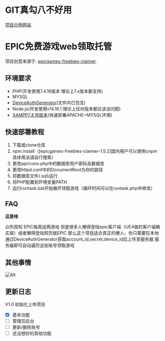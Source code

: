 # GIT真勾八不好用
[项目示例网站](https://xiaoming.xmsama.cn:88)
# EPIC免费游戏web领取托管
项目创意来源于: [epicgames-freebies-claimer](https://github.com/Revadike/epicgames-freebies-claimer).

## 环境要求
- PHP(开发使用7.4.16版本 理论上7.x版本都支持)
- MYSQL
- [DeviceAuthGenerator](https://github.com/xMistt/DeviceAuthGenerator/releases)(文件内已包含)
- Node.js(开发使用v14.16.1 理论上任何版本都应该没问题)
- [XAMPP7.4.16版本](https://sourceforge.net/projects/xampp/files/XAMPP%20Windows/7.4.16/)(快速部署APACHE+MYSQL环境)
## 快速部署教程
1. 下载或clone仓库
2. npm install（[epicgames-freebies-claimer-1.5.2]国内用户可以使用cnpm 具体用法请自行搜索）
3. 更改api/conn.php中的数据库用户密码及数据库
4. 更改httpd.conf中的DocumentRoot为你的路径
5. 将数据库文件(.sql)运行
6. 将PHP配置到环境变量PATH
7. 运行runtask.bat开始循环领取游戏（循环时间可以在runtask.php中修改）



## FAQ
**这是啥**
  
  众所周知 EPIC每周送两游戏 但是很多人懒得登陆epic客户端（UE4做的客户端确实屎）或者懒得登陆网页版EPIC 那么这个项目适合真正的懒人，你只需要在本地通过DeviceAuthGenerator获取account_id,secret,device_id后上传至服务器 服务器即可自动遍历这些账号领取游戏


## 其他事情


![Alt](https://pics5.baidu.com/feed/f31fbe096b63f624e7ac9eed1eaa7bfe184ca364.jpeg?token=9200906c6200971ac8c81594d4df83f3)

## 更新日志
V1.0 初始化上传项目
- [x] 基本功能
- [ ] 管理员后台
- [ ] 更新/删除账号
- [ ] 还没想好的其他功能
